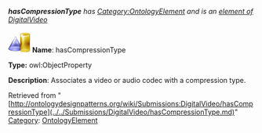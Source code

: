___hasCompressionType__ has [Category:OntologyElement](../../Category/OntologyElement.md "Category:OntologyElement") and is an [element of](../../Property/ElementOf.md "Property:ElementOf") [DigitalVideo](../../Submissions/DigitalVideo.md "Submissions:DigitalVideo")_


  




[![ObjectProperty](../../images/thumb/c/c3/ObjectProperty.gif/45px-ObjectProperty.gif)](../../Image/ObjectProperty.gif.md "ObjectProperty")
__Name__: hasCompressionType 


__Type:__ owl:ObjectProperty 


__Description__: Associates a video or audio codec with a compression type. 





Retrieved from "[http://ontologydesignpatterns.org/wiki/Submissions:DigitalVideo/hasCompressionType](../../Submissions/DigitalVideo/hasCompressionType.md)"
 [Category](http://ontologydesignpatterns.org/wiki/Special:Categories "Special:Categories"): [OntologyElement](../../Category/OntologyElement.md "Category:OntologyElement")